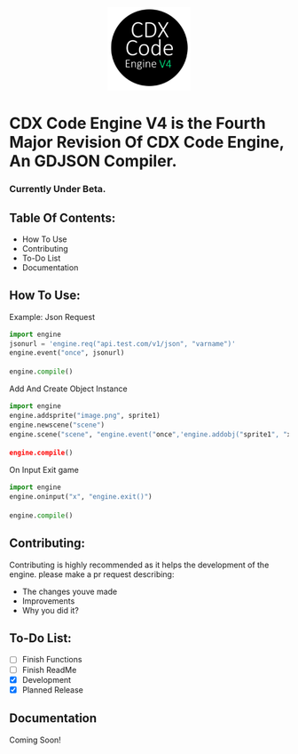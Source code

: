 <p align="center">
  <img width="150" height="150" src="logo.png">
</p>

# CDX Code Engine V4 is the Fourth Major Revision Of CDX Code Engine, An GDJSON Compiler.

### Currently Under Beta.

## Table Of Contents:
- How To Use
- Contributing
- To-Do List
- Documentation

## How To Use:

Example: Json Request
```python
import engine
jsonurl = 'engine.req("api.test.com/v1/json", "varname")'
engine.event("once", jsonurl)

engine.compile()
```
Add And Create Object Instance
```python
import engine
engine.addsprite("image.png", sprite1)
engine.newscene("scene")
engine.scene("scene", "engine.event("once",'engine.addobj("sprite1", "x", "y")')

engine.compile()
```
On Input Exit game
```python
import engine
engine.oninput("x", "engine.exit()")

engine.compile()
```

## Contributing: 
Contributing is highly recommended as it helps the development of the engine.
please make a pr request describing:
- The changes youve made
- Improvements
- Why you did it?

## To-Do List:
- [ ] Finish Functions 
- [ ] Finish ReadMe
- [x] Development
- [x] Planned Release

## Documentation
Coming Soon!
